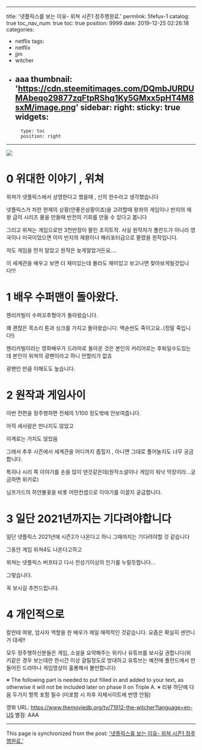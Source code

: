 
---
title: '넷플릭스를 보는 이유-  위쳐 시즌1 정주행완료.'
permlink: 5fefuv-1
catalog: true
toc_nav_num: true
toc: true
position: 9999
date: 2019-12-25 02:26:18
categories:
- netflix
tags:
- netflix
- jjm
- witcher
- aaa
thumbnail: 'https://cdn.steemitimages.com/DQmbJURDUMAbeqo29877zqFtpRShg1Ky5GMxx5pHT4M8sxM/image.png'
sidebar:
    right:
        sticky: true
widgets:
    -
        type: toc
        position: right
---


![](https://cdn.steemitimages.com/DQmbJURDUMAbeqo29877zqFtpRShg1Ky5GMxx5pHT4M8sxM/image.png)

# 0 위대한 이야기 , 위쳐
위쳐가 넷플릭스에서 상영한다고 했을때 , 신의 한수라고 생각했습니다

넷플릭스가 처한 현재의 상황(안좋은상황이죠)을 고려할때 왕좌의 게임이나 반지의 제왕 급의 시리즈 물을 만들때 반전의 기회를 만들 수 있다고 봅니다

그리고 위쳐는  게임으로만 3천만장이 팔린 초히트작. 사실 원작자가 폴란드가 아니라 영국이나 미국이었으면 이미 반지의 제왕이나 해리포터급으로 팔렸을 원작입니다.

저도 게임을 먼저 알았고 원작은 늦게알았거든요....

이 세계관을 배우고 보면 더 재미있는데 몰라도 재미있고 보고나면 찾아보게될것입니다!!!

# 1 배우 수퍼맨이 돌아왔다.
헨리카빌이 수퍼꼬추형아가 돌아왔습니다.

꽤 괜찮은 목소리 톤과 싱크를 가지고 돌아왔습니다. 액숀씬도 죽이고요..(정말 죽입니다!)

헨리카빌이라는 영화배우가 드라마로 돌아온 것은 본인의 커리어로는 후퇴일수도있는데 본인이 위쳐의 광팬이라고 하니 안할리가 없죠

광팬인 만큼 이해도도 높습니다. 

# 2 원작과 게임사이
이번 전편을 정주행하면 전체의 1/100 정도밖에 안보여줍니다.

아직 세사람은 만나지도 않았고 

이계로는 가지도 않았음

그래서 추후 시즌에서 세계관을 어디까지 좁힐지 , 아니면 그대로 풀어놀지도 너무 궁금합니다.

특히나 시리 쪽 이야기를 손을 많이 댄것같은데(원작소설이나 게임이 워낙 막장이라...궁금하면 위키로)

님프가드의 하얀불꽃을 비롯 어떤컨셉으로 이야기를 이끌지 궁금합니다.

# 3 일단 2021년까지는 기다려야합니다
일단 넷플릭스 2021년에 시즌2가 나온다고 하니 그때까지는 기다려야할 것 같습니다

그동안 게임 위쳐4도 나온다고하고

위쳐는 넷플릭스 버프타고 다시 전성기이상의 인기를 누릴듯합니다...

그렇습니다.

꼭 보시길 추천드립니다.

# 4 개인적으로

칼란테 여왕, 암사자 역할을 한 배우가 제일 매력적인 것같습니다.
요즘은 확실히 센언니가 대세!!

모두 정주행하신분들은 게임, 소설을 요약해주는 위키나 유튜브를 보시길 권합니다(위키같은 경우 보는데만 한시간 이상 걸릴정도로  방대하고 유튜브는 예전에 폴란드에서 만들어진 드라마나 게임영상이 훌룡해서 볼만합니다)






※ The following part is needed to put filled in and added to your text, as otherwise it will not be included later on phase II on Triple A.
※ 리뷰 하단에 다음 두가지 항목 포함 필수 (미포함 시 차후 자체사이트에 반영 안됨)

영화 URL: https://www.themoviedb.org/tv/71912-the-witcher?language=en-US
별점: AAA

- - -

This page is synchronized from the post: ['넷플릭스를 보는 이유-  위쳐 시즌1 정주행완료.'](https://steemit.com/@virus707/5fefuv-1)
